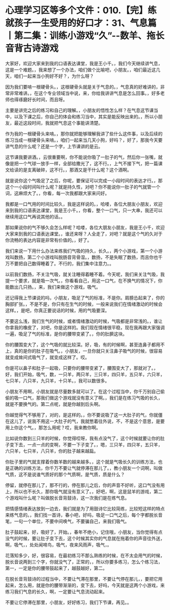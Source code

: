 # 心理学习区等多个文件：010.【完】练就孩子一生受用的好口才：31、气息篇丨第二集：训练小游戏“久”--数羊、拖长音背古诗游戏

大家好，欢迎大家来到我的口语表达课堂，我是王小千。，我们今天继续讲气息，这是一个难题。，我来想了一个办法，咱们做个比喻吧，小朋友。，咱们最近这几天，咱们一起来当小狗好不好？，为什么呀？

因为我们要啃一根硬骨头。，这根硬骨头就是关于气息的。，气息真的好难讲的，非常非常难讲。，在这个专业领域当中说，来，你给我讲讲气息是怎么回事。，好多老师也得琢磨好长时间，而且呀。

主要是讲完之后的练习和自己的理解。，小朋友的悟性怎么样？在气息这节课当中，以及下课之后，你自己的体会和练习当中，其实是能反映出来的。，所以小朋友，最近这段时间，我就把气息这个事能讲清楚。

作为我的一根硬骨头来啃。，那你就把能够理解我讲了些什么这件事，以及后续的练习当成一根硬骨头来啃。，咱们一起来当几天小狗，好吗？，好了，那我今天要讲气息的什么呢？还是一个字，上节课讲的是云。

这节课我要讲酒。，云很重要啊，你不能说你吸了一肚子的气，然后你一张嘴，就像是把一个气球一放手一样，全部给撒光了，这不行。，上气不接下气，把一篇课文给读的是支离破碎，这不行。，那酒又是干什么呢？这个酒啊。

就是说你这个气吸足了之后，你呢，要保证可以完成一小段时间的表达才行。，那这个一小段时间叫什么呢？就是持久性，对吧？你不能说你一肚子的气就管一个词，这麻烦大了。，你看，每一次我都跟大家来问好。

我都是一口气用的时间比较久，我是这样说的。，哈喽，各位大朋友小朋友，欢迎来到我的口语表达课堂，我是王小千。，你看，整个一口气，只一大串，我还可以继续用这口气再说其他的话。。

那如果说你的气不够久会怎么样呢？哈喽，各位大朋友小朋友，我是王小千，欢迎大家来到我的口语表达课堂。，谁还来呀？人全走了，对吧？就是这个气的久对于你流畅的表达内容是非常有价值的。，好了。

我们来说一下用什么办法来练我们气吸的持久，长久。，两个小游戏，第一个小游戏叫数扬，第二个小游戏叫脱肠音背骨湿。，数扬，不是失眠了数扬，而且你也千万不要把自己数得睡着了。不行的，我们集中注意力。。

以前我们数扬，不关注气吸，就关注睡得着睡不着。今天呢，我们来关注气吸，我提一个要求，就是吸一次气。，你看看自己，用这一口气，在不换气的情况下，你能数出几只扬。，来，我们来做这个游戏，吸气。

还记得我上节课说的吗，小朋友，吸足了气的标准，不是你。肩膀怂起来了，你的胸部扩张。，不是不是，你只有在生气的时候，一般来说我们在情绪激动的时候会这样。，是吧，你真正要说话的时候，用的气吸要深。

不要这么浅，我们生气的时候，或者情绪激动的时候，气吸都是非常浅的。，谁让你拿我的橡皮了，对吧，你是这样的。我们现在情绪很平稳，现在我再跟大家强调一遍，吸足了气的标准，是你的腰带变紧了。，你的肚臍这块。

你的腰围变大了，这个气吸的就比较深。好，吸，有的时候啊，甚至连鼻子都用不上，真的是你的肚子在吸气。，小朋友，一旦你就只关注鼻子吸气的时候，很容易就变成耸间式吸气了，就变成这样了。哎。

你是可以鼻子和肚子一起吸，只要你的腰带变紧了，腰围变大了，那就对了。，好，我们开始，吸气，数，一只羊，两只羊，三只羊，四只羊，五只羊，六只羊，七只羊，八只羊，九只羊，十只羊。，我可以数很多。

小朋友不用啊，小朋友就是尽量数多就可以了。在这个过程当中，你千万别自己偷偷的吸一口气，那我们做这个游戏就没有意义了啊。，我们是在练习气吸的长久，就是不要换气的。第二点呢，就是你越到后头啊。

你越觉得气不够用了，对的，是这样的。，你不要说吸了这一大肚子的气，你就僵在这儿了，说我不用这一大肚子的气，我就憋着往外说，不，不是这个意思，是要用上你这个气。，那怎么用呢？哎，我来教你啊。

比如说你数到三只羊的时候，你觉得哎呀，我有点没气了，这个时候就要让你的肚子变下去，一点一点的变啊，不要一下子变了。，嗯，三只羊，四只羊，五只羊，六只羊，七只羊，八只羊，你的肚子越来越扁。

你肚子里的气就支撑着你数羊数的越来越多。，这个就是气吸长久的训练方法，也是正确的训练方法，你千万不要让气就停滞在那儿了。，教小朋友一个词啊，叫做气质，这不是说谁气质好的那个气质啊，是气质，质是什么？

停留，就停在那儿了，那不行的，停在那儿之后，你的声音不好听，这口气没有用上，所以也不长久，那你吸气就没有意义了。，好吧，啊，这是鼠羊的游戏，第二个游戏叫什么呢？叫做脱长音背鼓诗，这一次我们是在练气息。

把情感情绪表达放到一边去，我们就是为了用鼓诗它比较简练，比较短这样的特点来练气息的。，我们找一首诗，春小吧，好吗，吸足一口气之后，每个字都脱长音笔，一句一个单位，不要中间唤气，不要骗自己，来我们吸气。

肚子鼓起来，好，吸好了，开始。，春年不绝小，记住哦，小朋友，当你觉得有点没气的时候，要让肚子变下去，这个时候其实你的气息就在拖着你的声音往外送，啊，吸气，，处处闻啼鸟，吸气，夜来风雨声，吸气，。

花落知多少，好，很容易，在最初练习不那么熟练的时候，在不太会用气的时候，脱长音说两到三个字，你就没气了，正常的，，所以你要多练习，怎么个练习法，第一，一定是你的腰带鼓起来了，越鼓越好，第二。

在脱长音背鼓诗的过程当中，不要让气滞在那里，不要让气停在那儿，，要把它用起来，怎么用，就是你的腰带渐渐的，变下去，好吗，今天就是这两个小游戏，来练习我们气息的长久，啊，一定要让气息流动起来。

不要让它停滞在那里，小朋友，好好练习，我们下节课，再见。。